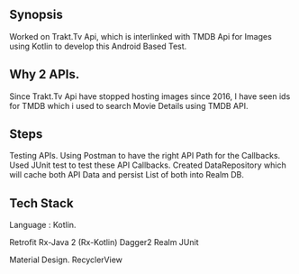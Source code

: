 ## Synopsis

Worked on Trakt.Tv Api, which is interlinked with TMDB Api for Images using Kotlin to develop this Android Based Test.

## Why 2 APIs.

Since Trakt.Tv Api have stopped hosting images since 2016, I have seen ids for TMDB which i used to search Movie Details using TMDB API.

## Steps

Testing APIs.
Using Postman to have the right API Path for the Callbacks.
Used JUnit test to test these API Callbacks.
Created DataRepository which will cache both API Data and persist List of both into Realm DB.

## Tech Stack

Language : Kotlin.

Retrofit
Rx-Java 2 (Rx-Kotlin)
Dagger2
Realm
JUnit

Material Design.
RecyclerView